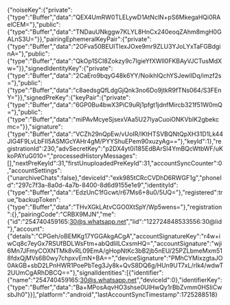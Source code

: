 {"noiseKey":{"private":{"type":"Buffer","data":"QEX4UmRW0TLELywD1AtNclN+pS6MkegaHQi0RAelCEM="},"public":{"type":"Buffer","data":"TNDauUNkggw7KLYL8HnCx240eoqZAhm8mgH0GALnS3U="}},"pairingEphemeralKeyPair":{"private":{"type":"Buffer","data":"2OFva50BEUITlexJOxe9mr9ZLU3YJoLYxTaFGBdginA="},"public":{"type":"Buffer","data":"QkOp1SCI8Zokzy9c7IgieYfXWll0FKBAyVJCTusMdXw="}},"signedIdentityKey":{"private":{"type":"Buffer","data":"2CaEro9bqyG48k6YY/NoikhIQchYSJewllDq/imzf2s="},"public":{"type":"Buffer","data":"c8aedsgQfLdgGjQnk3no6Do9jtkR9fTNs064/S3FEnY="}},"signedPreKey":{"keyPair":{"private":{"type":"Buffer","data":"6GP0Bu4bwX3PiC9uRj1pfgt1jdnfMircb321f51W0mQ="},"public":{"type":"Buffer","data":"miPAvMcyeSjsexVAa5U27lyaCuoiONKVbIK2gbekcmc="}},"signature":{"type":"Buffer","data":"VCZh29nQpEw/vUoIR/lKtHTSVBQNtQpXH31D1Lk44JlG4F9LvLbFII5ASMGcYAHr4gM/PYYShuEPem90xuzyAg=="},"keyId":1},"registrationId":230,"advSecretKey":"p2DX4yt0i185EdBArSl4YmBQcWtbWF/uKkoPAYuG010=","processedHistoryMessages":[],"nextPreKeyId":31,"firstUnuploadedPreKeyId":31,"accountSyncCounter":0,"accountSettings":{"unarchiveChats":false},"deviceId":"exk985tCRcCVDhD6RWGF1g","phoneId":"297c7f3a-8a0d-4a7b-8400-8d6d9155e1e9","identityId":{"type":"Buffer","data":"EdzUnC1fGcwt/r67Ms6+8u0/5UQ="},"registered":true,"backupToken":{"type":"Buffer","data":"THvXGkLAtvCGO0XtSpY/Wp5wens="},"registration":{},"pairingCode":"CRBX9MJN","me":{"id":"254740459165:30@s.whatsapp.net","lid":"122724848533556:30@lid"},"account":{"details":"CPGeh/oBEMKg17YGGAkgACgA","accountSignatureKey":"r4w+iwCq8c7eyGx7RSUfBDLWsFtm+abQdIiILCxsmHQ=","accountSignature":"wji6Mn7JFmyCOXNTMk8vRL09EmA/gHopNtKc3bB2jb5nEU/25PZLbmeMxm518fdxQjMVs6B0wy7chpxvEmN+BA==","deviceSignature":"PMhCYMixzgtaJO0AkGB+sbD2LPnHWR1PoePbTeg3Jy8k+QvS8DQ6g/HUn9UT7xL/rIk4/wdwT2UUmCgARhDBCQ=="},"signalIdentities":[{"identifier":{"name":"254740459165:30@s.whatsapp.net","deviceId":0},"identifierKey":{"type":"Buffer","data":"Ba+MPosAqvHO3shse0UlHwQy1rBbZvmm0HSIiCwsbJh0"}}],"platform":"android","lastAccountSyncTimestamp":1725288518}



